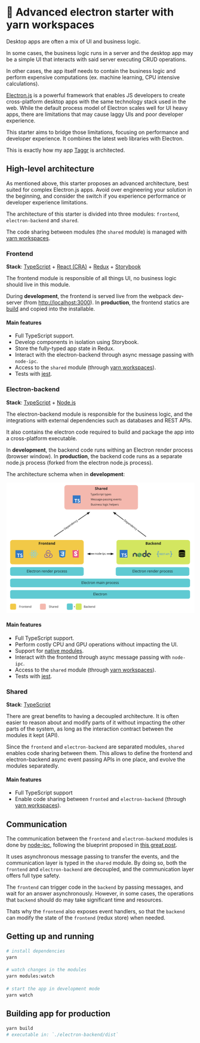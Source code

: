 # 🧶 Advanced electron starter with yarn workspaces

Desktop apps are often a mix of UI and business logic.

In some cases, the business logic runs in a server and the desktop app may be a simple UI that interacts with said server executing CRUD operations.

In other cases, the app itself needs to contain the business logic and perform expensive computations (ex. machine learning, CPU intensive calculations).

[Electron.js](https://www.electronjs.org/) is a powerful framework that enables JS developers to create cross-platform desktop apps with the same technology stack used in the web. While the default process model of Electron scales well for UI heavy apps, there are limitations that may cause laggy UIs and poor developer experience.

This starter aims to bridge those limitations, focusing on performance and developer experience. It combines the latest web libraries with Electron.

This is exactly how my app [Taggr](https://taggr.ai/) is architected.

## High-level architecture

As mentioned above, this starter proposes an advanced architecture, best suited for complex Electron.js apps. Avoid over engineering your solution in the beginning, and consider the switch if you experience performance or developer experience limitations.

The architecture of this starter is divided into three modules: `frontend`, `electron-backend` and `shared`.

The code sharing between modules (the `shared` module) is managed with [yarn workspaces](https://classic.yarnpkg.com/en/docs/workspaces/).

### Frontend

**Stack**: [TypeScript](https://www.typescriptlang.org/) + [React (CRA)](https://github.com/facebook/create-react-app) + [Redux](https://redux-toolkit.js.org/) + [Storybook](https://storybook.js.org/)

The frontend module is responsible of all things UI, no business logic should live in this module.

During **development**, the frontend is served live from the webpack dev-server (from [http://localhost:3000](http://localhost:3000)).
In **production**, the frontend statics are [build](https://create-react-app.dev/docs/deployment/) and copied into the installable.

#### Main features

- Full TypeScript support.
- Develop components in isolation using Storybook.
- Store the fully-typed app state in Redux.
- Interact with the electron-backend through async message passing with `node-ipc`.
- Access to the `shared` module (through [yarn workspaces](https://classic.yarnpkg.com/en/docs/workspaces/)).
- Tests with [jest](https://jestjs.io/).

### Electron-backend

**Stack**: [TypeScript](https://www.typescriptlang.org/) + [Node.js](https://nodejs.org/en/)

The electron-backend module is responsible for the business logic, and the integrations with external dependencies such as databases and REST APIs.

It also contains the electron code required to build and package the app into a cross-platform executable.

In **development**, the backend code runs withing an Electron render process (browser window).
In **production**, the backend code runs as a separate node.js process (forked from the electron node.js process).

The architecture schema when in **development**:

![Development architecture](./img-arch-dev.png)

#### Main features

- Full TypeScript support.
- Perform costly CPU and GPU operations without impacting the UI.
- Support for [native modules](https://www.electronjs.org/docs/tutorial/using-native-node-modules).
- Interact with the frontend through async message passing with `node-ipc`.
- Access to the `shared` module (through [yarn workspaces](https://classic.yarnpkg.com/en/docs/workspaces/)).
- Tests with [jest](https://jestjs.io/).

### Shared

**Stack**: [TypeScript](https://www.typescriptlang.org/)

There are great benefits to having a decoupled architecture. It is often easier to reason about and modify parts of it without impacting the other parts of the system, as long as the interaction contract between the modules it kept (API).

Since the `frontend` and `electron-backend` are separated modules, `shared` enables code sharing between them. This allows to define the frontend and electron-backend async event passing APIs in one place, and evolve the modules separatedly.

#### Main features

- Full TypeScript support
- Enable code sharing between `fronted` and `electron-backend` (through [yarn workspaces](https://classic.yarnpkg.com/en/docs/workspaces/)).

## Communication

The communication between the `frontend` and `electron-backend` modules is done by [node-ipc](https://github.com/RIAEvangelist/node-ipc), following the blueprint proposed in [this great post](https://archive.jlongster.com/secret-of-good-electron-apps).

It uses asynchronous message passing to transfer the events, and the communication layer is typed in the `shared` module. By doing so, both the `frontend` and `electron-backend` are decoupled, and the communication layer offers full type safety.

The `frontend` can trigger code in the `backend` by passing messages, and wait for an answer asynchronously. However, in some cases, the operations that `backend` should do may take significant time and resources.

Thats why the `frontend` also exposes event handlers, so that the `backend` can modify the state of the `frontend` (redux store) when needed.

## Getting up and running

```bash
# install dependencies
yarn

# watch changes in the modules
yarn modules:watch

# start the app in development mode
yarn watch

```

## Building app for production

```bash
yarn build
# executable in: `./electron-backend/dist`
```
